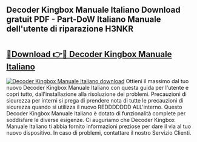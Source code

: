 ## Decoder Kingbox Manuale Italiano Download gratuit PDF - Part-DoW Italiano Manuale dell'utente di riparazione H3NKR

# <h2><a href="http://dfe6nu.blite.top/?on=Decoder+Kingbox+Manuale+Italiano">🔗Download 👉🔴 Decoder Kingbox Manuale Italiano</a></h2>

[![Decoder Kingbox Manuale Italiano download](https://i.imgur.com/lujVjoI.png)](http://dfe6nu.blite.top/?on=Decoder+Kingbox+Manuale+Italiano)
Ottieni il massimo dal tuo nuovo Decoder Kingbox Manuale Italiano con questa guida per l'utente e copri tutto, dall'installazione alla risoluzione dei problemi. Precauzioni di sicurezza per interni si prega di prendere nota di tutte le precauzioni di sicurezza quando si utilizza il nuovo REDDDDDDD ALL'interno. Questo Decoder Kingbox Manuale Italiano è dotato di funzionalità complete per soddisfare le diverse esigenze. Ci auguriamo che Decoder Kingbox Manuale Italiano ti abbia fornito informazioni preziose per dare il via al tuo nuovo dispositivo. In caso di problemi, contattare il nostro Servizio Clienti.
